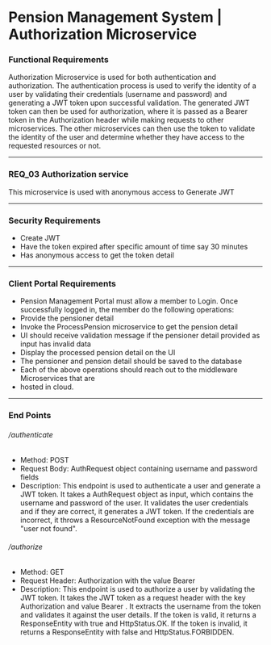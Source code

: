 # Pension Management System | Authorization Microservice
### Functional Requirements
Authorization Microservice is used for both authentication and authorization. The authentication process is used to verify the identity of a user by validating their credentials (username and password) and generating a JWT token upon successful validation. The generated JWT token can then be used for authorization, where it is passed as a Bearer token in the Authorization header while making requests to other microservices. The other microservices can then use the token to validate the identity of the user and determine whether they have access to the requested resources or not.

------------
### REQ_03 Authorization service
This microservice is used with anonymous access to Generate JWT

------------


### Security Requirements
- Create JWT 
- Have the token expired after specific amount of time say 30 minutes 
- Has anonymous access to get the token detail


------------

### Client Portal Requirements

- Pension Management Portal must allow a member to Login. Once successfully logged in, the member do the following operations:
- Provide the pensioner detail
- Invoke the ProcessPension microservice to get the pension detail
- UI should receive validation message if the pensioner detail provided as input has invalid data
- Display the processed pension detail on the UI
- The pensioner and pension detail should be saved to the database
- Each of the above operations should reach out to the middleware Microservices that are
- hosted in cloud.

------------


### End Points
###### /authenticate
- Method: POST
- Request Body: AuthRequest object containing username and password fields
- Description: This endpoint is used to authenticate a user and generate a JWT token. It takes a AuthRequest object as input, which contains the username and password of the user. It validates the user credentials and if they are correct, it generates a JWT token. If the credentials are incorrect, it throws a ResourceNotFound exception with the message "user not found".

###### /authorize
- Method: GET
- Request Header: Authorization with the value Bearer
- Description: This endpoint is used to authorize a user by validating the JWT token. It takes the JWT token as a request header with the key Authorization and value Bearer . It extracts the username from the token and validates it against the user details. If the token is valid, it returns a ResponseEntity with true and HttpStatus.OK. If the token is invalid, it returns a ResponseEntity with false and HttpStatus.FORBIDDEN.

